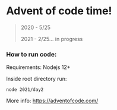 # Advent of code time!

> 2020 - 5/25
> 
>2021 - 2/25... in progress

### How to run code:

Requirements: Nodejs 12+

Inside root directory run:

```
node 2021/day2
```

More info: https://adventofcode.com/
